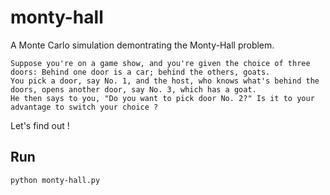 # monty-hall
A Monte Carlo simulation demontrating the Monty-Hall problem.

```
Suppose you're on a game show, and you're given the choice of three doors: Behind one door is a car; behind the others, goats.
You pick a door, say No. 1, and the host, who knows what's behind the doors, opens another door, say No. 3, which has a goat. 
He then says to you, "Do you want to pick door No. 2?" Is it to your advantage to switch your choice ? 
```

Let's find out !

## Run

```
python monty-hall.py
```